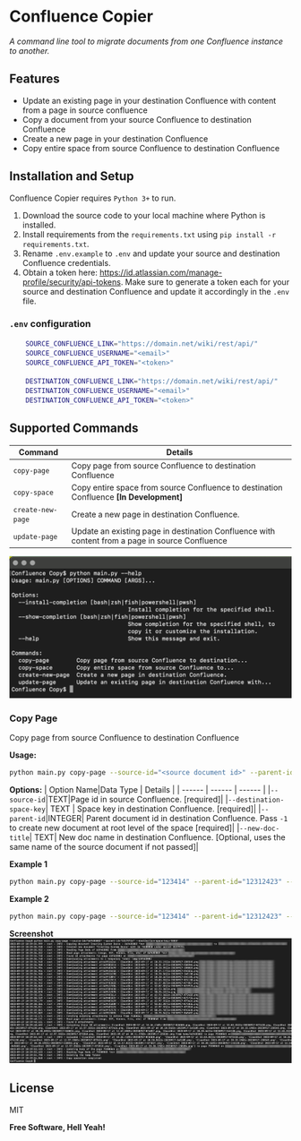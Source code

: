 # Confluence Copier
 _A command line tool to migrate documents from one Confluence instance to another._

## Features
- Update an existing page in your destination Confluence with content from a page in source confluence
- Copy a document from your source Confluence to destination Confluence
- Create a new page in your destination Confluence
- Copy entire space from source Confluence to destination Confluence

## Installation and Setup
Confluence Copier requires `Python 3+` to run.

1. Download the source code to your local machine where Python is installed.
2. Install requirements from the `requirements.txt` using `pip install -r requirements.txt`.
3. Rename `.env.example` to `.env` and update your source and destination Confluence credentials. 
4. Obtain a token here: https://id.atlassian.com/manage-profile/security/api-tokens. Make sure to generate a token each for your source and destination Confluence and update it accordingly in the `.env` file.

### `.env` configuration
```sh 
    SOURCE_CONFLUENCE_LINK="https://domain.net/wiki/rest/api/"
    SOURCE_CONFLUENCE_USERNAME="<email>"
    SOURCE_CONFLUENCE_API_TOKEN="<token>"

    DESTINATION_CONFLUENCE_LINK="https://domain.net/wiki/rest/api/"
    DESTINATION_CONFLUENCE_USERNAME="<email>"
    DESTINATION_CONFLUENCE_API_TOKEN="<token>"
```

## Supported Commands

| Command | Details |
| ------ | ------ |
| `copy-page`  | Copy page from source Confluence to destination Confluence |
| `copy-space` | Copy entire space from source Confluence to destination Confluence **[In Development]** |
| `create-new-page` | Create a new page in destination Confluence. |
| `update-page` | Update an existing page in destination Confluence with content from a page in source Confluence |

![Supported Commands](<assets/supported-commands.png>)

### Copy Page
Copy page from source Confluence to destination Confluence

**Usage:** 
```sh
python main.py copy-page --source-id="<source document id>" --parent-id="<destination parent document id>" --destination-space-key="<destination space key>" --new-doc-title="<new optional title>"
```
**Options:**
| Option Name|Data Type | Details |
| ------ | ------ | ------ |
|`--source-id`|TEXT|Page id in source Confluence.  [required]|
|`--destination-space-key`| TEXT | Space key in destination Confluence. [required]|
|`--parent-id`|INTEGER|  Parent document id in destination Confluence. Pass `-1` to create new document at root level of the space [required]|
|`--new-doc-title`| TEXT|  New doc name in destination Confluence. [Optional, uses the same name of the source document if not passed]|

**Example 1**
```sh
python main.py copy-page --source-id="123414" --parent-id="12312423" --destination-space-key="TEST"
```

**Example 2**
```sh
python main.py copy-page --source-id="123414" --parent-id="12312423" --destination-space-key="TEST" --new-doc-title="test-name"
```
**Screenshot**
![Copy Page](<assets/copy-page.png>)

## License

MIT

**Free Software, Hell Yeah!**
